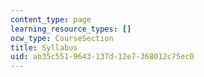 ```yaml
---
content_type: page
learning_resource_types: []
ocw_type: CourseSection
title: Syllabus
uid: ab35c551-9643-137d-12e7-368012c75ec0
---
```

